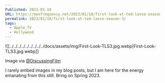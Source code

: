 ```yaml
---
Published: 2023-01-18
URL: https://maxfrequency.net/2023/01/18/first-look-at-ted-lasso-season-3/
permalink: 2023/01/18/first-look-at-ted-lasso-season-3/
tags:
  - Apple_TV
  - Hollywood
---
```

![[../../../../../../../../../docs/assets/img/First-Look-TLS3.jpg.webp|First-Look-TLS3.jpg.webp]]

Image via [@DiscussingFilm](https://twitter.com/DiscussingFilm/status/1615831785459392547)

I rarely embed images in my blog posts, but I am here for the energy emanating from this still. Bring on Spring 2023.
